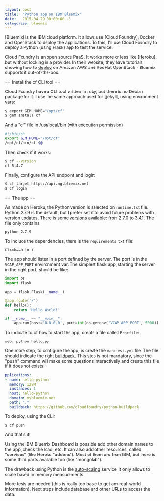 ```yaml
---
layout: post
title:  "Python app on IBM Bluemix"
date:   2015-04-29 00:00:00 -3
categories: bluemix
---
```


[Bluemix] is the IBM cloud platform. It allows use [Cloud Foundry], Docker and OpenStack to deploy the applications.
To this, I'll use Cloud Foundry to deploy a Python (using Flask) app to test the service.

Cloud Foundry is an open source PaaS. It works more or less like [Heroku], but without locking in a provider.
In their website, they have tutorials showing how to [deploy] on Amazon AWS and RedHat OpenStack - Bluemix supports it out-of-the-box.

== Install the cf CLI tool ==

Cloud Foundry have a CLI tool written in ruby, but there is no Debian package for it.
I use the same approach used for [jekyll], using environment vars:

``` bash
$ export GEM_HOME="/opt/cf"
$ gem install cf
```

And a "cf" file in /usr/local/bin (with execution permission)

``` bash
#!/bin/sh
export GEM_HOME="/opt/cf"
/opt/cf/bin/cf $@
```

Then check if it works:

``` bash
$ cf --version
cf 5.4.7
```

Finally, configure the API endpoint and login:

``` bash
$ cf target https://api.ng.bluemix.net
$ cf login
```

== The app ==

As made on Heroku, the Python version is selected on `runtime.txt` file.
Python 2.7.9 is the default, but I prefer set if to avoid future problems with version updates.
There is some [versions][python-runtime] available: from 2.7.0 to 3.4.1.
The file only contains

```
python-2.7.9
```

To include the dependencies, there is the `requirements.txt` file:

```
Flask==0.10.1
```

The app should listen in a port defined by the server.
The port is in the `VCAP_APP_PORT` environment var.
The simplest flask app, starting the server in the right port, should be like:

``` python
import os
import flask

app = flask.Flask(__name__)

@app.route('/')
def hello():
    return 'Hello World!'

if __name__ == "__main__":
    app.run(host='0.0.0.0', port=int(os.getenv('VCAP_APP_PORT', 5000))
```

To indicate to cf how to start the app, create a file called `Procfile`:

```
web: python hello.py
```

One more step, to configure the app, is create the `manifest.yml` file.
The file should indicate the right [buildpack].
This step is not mandatory, since the "push" command will make some questions interactivelly and create this file if it does not exists:

``` yaml
pplications:
- name: hello-python
  memory: 128M
  instances: 1
  host: hello-python
  domain: mybluemix.net
  path: "."
  buildpack: https://github.com/cloudfoundry/python-buildpack
```

To deploy, using the CLI:

``` bash
$ cf push
```

And that's it!

Using the IBM Bluemix Dashboard is possible add other domain names to the app, check the load, etc.
It can also add other resources, called "services" (like Heroku "addons").
Most of them are from IBM, but there is some third parts available too (like "mongolab").

The drawback using Python is the [auto-scaling] service: it only allows to scale based in memory measurements.

More tests are needed (this is really too basic to get any real-world information). Next steps include database and other URLs to access the data.


[cloudfoundry-install]: http://docs.cloudfoundry.org/devguide/installcf/install-go-cli.html
[deploy]: http://docs.cloudfoundry.org/deploying/
[python-runtime]: https://www.ng.bluemix.net/docs/#starters/python/index.html#pythonversions
[buildpack]: https://github.com/cloudfoundry/python-buildpack
[auto-scaling]: https://www.ng.bluemix.net/docs/#services/Auto-Scaling/index.html#autoscaling

